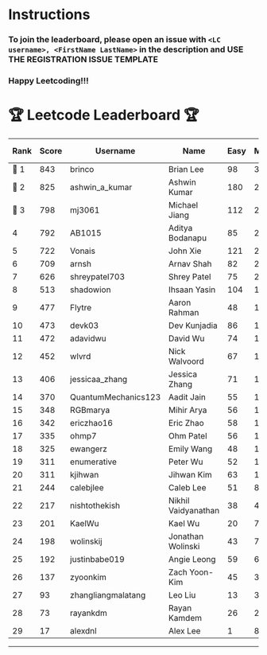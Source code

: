 # Instructions
### To join the leaderboard, please open an issue with `<LC username>, <FirstName LastName>` in the description and USE THE REGISTRATION ISSUE TEMPLATE
### Happy Leetcoding!!!


# 🏆 Leetcode Leaderboard 🏆

| Rank | Score | Username       | Name | Easy | Medium | Hard | Problems Solved |
|------|----------------|-----------------|-------------------|--------------|--------------|--------------|--------------|
| 🥇 1 | 843 | brinco | Brian Lee | 98 | 305 | 45 | 448 |
| 🥈 2 | 825 | ashwin_a_kumar | Ashwin Kumar | 180 | 288 | 23 | 491 |
| 🥉 3 | 798 | mj3061 | Michael Jiang | 112 | 277 | 44 | 433 |
| 4 | 792 | AB1015 | Aditya Bodanapu | 85 | 259 | 63 | 407 |
| 5 | 722 | Vonais | John Xie | 121 | 248 | 35 | 404 |
| 6 | 709 | arnsh | Arnav Shah | 82 | 231 | 55 | 368 |
| 7 | 626 | shreypatel703 | Shrey Patel | 75 | 232 | 29 | 336 |
| 8 | 513 | shadowion | Ihsaan Yasin | 104 | 173 | 21 | 298 |
| 9 | 477 | Flytre | Aaron Rahman | 48 | 153 | 41 | 242 |
| 10 | 473 | devk03 | Dev Kunjadia | 86 | 177 | 11 | 274 |
| 11 | 472 | adavidwu | David Wu | 74 | 157 | 28 | 259 |
| 12 | 452 | wlvrd | Nick Walvoord | 67 | 170 | 15 | 252 |
| 13 | 406 | jessicaa_zhang | Jessica Zhang | 71 | 142 | 17 | 230 |
| 14 | 370 | QuantumMechanics123 | Aadit Jain | 55 | 132 | 17 | 204 |
| 15 | 348 | RGBmarya | Mihir Arya | 56 | 113 | 22 | 191 |
| 16 | 342 | ericzhao16 | Eric Zhao | 58 | 127 | 10 | 195 |
| 17 | 335 | ohmp7 | Ohm Patel | 56 | 123 | 11 | 190 |
| 18 | 325 | ewangerz | Emily Wang | 48 | 110 | 19 | 177 |
| 19 | 311 | enumerative | Peter Wu | 52 | 110 | 13 | 175 |
| 20 | 311 | kjihwan | Jihwan Kim | 63 | 103 | 14 | 180 |
| 21 | 244 | calebjlee | Caleb Lee | 51 | 83 | 9 | 143 |
| 22 | 217 | nishtothekish | Nikhil Vaidyanathan | 38 | 40 | 33 | 111 |
| 23 | 201 | KaelWu | Kael Wu | 20 | 71 | 13 | 104 |
| 24 | 198 | wolinskij | Jonathan Wolinski | 43 | 73 | 3 | 119 |
| 25 | 192 | justinbabe019 | Angie Leong | 59 | 62 | 3 | 124 |
| 26 | 137 | zyoonkim | Zach Yoon-Kim | 45 | 37 | 6 | 88 |
| 27 | 93 | zhangliangmalatang | Leo Liu | 13 | 37 | 2 | 52 |
| 28 | 73 | rayankdm | Rayan Kamdem | 26 | 22 | 1 | 49 |
| 29 | 17 | alexdnl | Alex Lee | 1 | 8 | 0 | 9 |
---